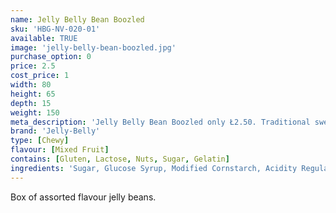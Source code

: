 ```yaml
---
name: Jelly Belly Bean Boozled
sku: 'HBG-NV-020-01'
available: TRUE
image: 'jelly-belly-bean-boozled.jpg'
purchase_option: 0
price: 2.5
cost_price: 1
width: 80
height: 65
depth: 15
weight: 150
meta_description: 'Jelly Belly Bean Boozled only Ł2.50. Traditional sweets and more at Humbugs Confectionery Store. Specialists in satisfying your sweet tooth!'
brand: 'Jelly-Belly'
type: [Chewy]
flavour: [Mixed Fruit]
contains: [Gluten, Lactose, Nuts, Sugar, Gelatin]
ingredients: 'Sugar, Glucose Syrup, Modified Cornstarch, Acidity Regulators: E297, E325, E330, E331; Apple Juice Concentrate, Strawberry Puree, Blueberry Puree, Grape Juice Concentrate, Lemon Puree, Cherry Juice Concentrate, Raspberry Puree, Peach Puree Concentrate, Orange Puree, Natural and Artificial Flavourings, Colours: E100, E102 [Tartrazine], E110, E129, E132, E133, E150D, E171; Glazing Agents: E901, E903, E904'
---
```

Box of assorted flavour jelly beans.